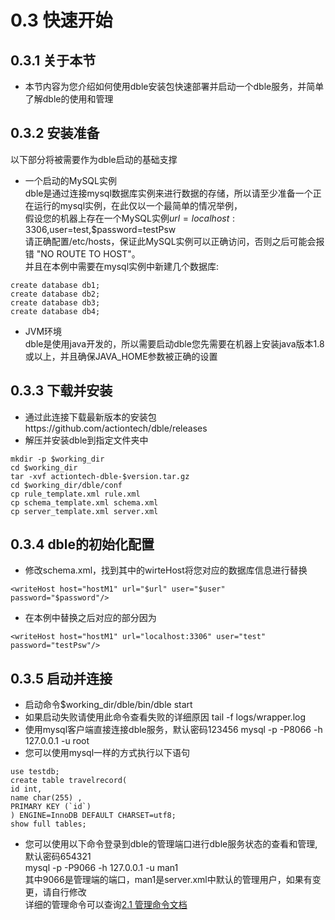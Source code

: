 # 0.3 快速开始
## 0.3.1 关于本节
 + 本节内容为您介绍如何使用dble安装包快速部署并启动一个dble服务，并简单了解dble的使用和管理

## 0.3.2 安装准备
 以下部分将被需要作为dble启动的基础支撑
 + 一个启动的MySQL实例  
   dble是通过连接mysql数据库实例来进行数据的存储，所以请至少准备一个正在运行的mysql实例，在此仅以一个最简单的情况举例，  
   假设您的机器上存在一个MySQL实例$url=localhost:3306,$user=test,$password=testPsw  
   请正确配置/etc/hosts，保证此MySQL实例可以正确访问，否则之后可能会报错 "NO ROUTE TO HOST"。  
   并且在本例中需要在mysql实例中新建几个数据库:
```  
create database db1;  
create database db2;  
create database db3;  
create database db4;
```  
 + JVM环境  
   dble是使用java开发的，所以需要启动dble您先需要在机器上安装java版本1.8或以上，并且确保JAVA_HOME参数被正确的设置

## 0.3.3 下载并安装
 + 通过此连接下载最新版本的安装包https://github.com/actiontech/dble/releases
 + 解压并安装dble到指定文件夹中
``` 
mkdir -p $working_dir  
cd $working_dir  
tar -xvf actiontech-dble-$version.tar.gz  
cd $working_dir/dble/conf  
cp rule_template.xml rule.xml  
cp schema_template.xml schema.xml  
cp server_template.xml server.xml  
``` 

## 0.3.4 dble的初始化配置
 + 修改schema.xml，找到其中的wirteHost将您对应的数据库信息进行替换
```
<writeHost host="hostM1" url="$url" user="$user" password="$password"/>
``` 
 + 在本例中替换之后对应的部分因为
```  
<writeHost host="hostM1" url="localhost:3306" user="test" password="testPsw"/>
```

## 0.3.5 启动并连接
 + 启动命令$working_dir/dble/bin/dble start
 + 如果启动失败请使用此命令查看失败的详细原因
   tail -f logs/wrapper.log 
 + 使用mysql客户端直接连接dble服务，默认密码123456
   mysql -p -P8066 -h 127.0.0.1 -u root
 + 您可以使用mysql一样的方式执行以下语句
```  
use testdb;
create table travelrecord(
id int,
name char(255) ,
PRIMARY KEY (`id`)
) ENGINE=InnoDB DEFAULT CHARSET=utf8;
show full tables;
```   
 + 您可以使用以下命令登录到dble的管理端口进行dble服务状态的查看和管理,默认密码654321  
   mysql -p -P9066 -h 127.0.0.1 -u man1  
   其中9066是管理端的端口，man1是server.xml中默认的管理用户，如果有变更，请自行修改  
  详细的管理命令可以查询[2.1 管理命令文档](../2.Function/2.1_manager_cmd.md)